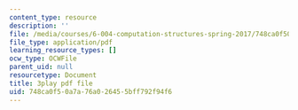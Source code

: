 ```yaml
---
content_type: resource
description: ''
file: /media/courses/6-004-computation-structures-spring-2017/748ca0f50a7a76a026455bff792f94f6_M-ZgVhzvh24.pdf
file_type: application/pdf
learning_resource_types: []
ocw_type: OCWFile
parent_uid: null
resourcetype: Document
title: 3play pdf file
uid: 748ca0f5-0a7a-76a0-2645-5bff792f94f6
---
```

